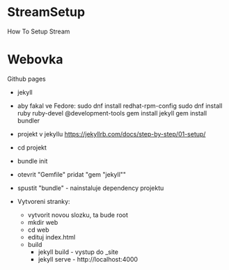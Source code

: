 # StreamSetup
How To Setup Stream


# Webovka
Github pages
- jekyll
- aby fakal ve Fedore:
   sudo dnf install redhat-rpm-config
   sudo dnf install ruby ruby-devel @development-tools
   gem install jekyll
   gem install bundler
- projekt v jekyllu
https://jekyllrb.com/docs/step-by-step/01-setup/
- cd projekt
- bundle init
- otevrit "Gemfile" pridat "gem "jekyll""
- spustit "bundle" - nainstaluje dependency projektu
   
- Vytvoreni stranky:
  - vytvorit novou slozku, ta bude root
  - mkdir web
  - cd web
  - edituj index.html
  - build
    - jekyll build - vystup do _site
    - jekyll serve - http://localhost:4000
    
  
